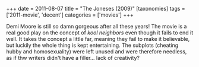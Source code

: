 +++
date = 2011-08-07
title = "The Joneses (2009)"
[taxonomies]
tags = ['2011-movie', 'decent']
categories = ['movies']
+++

Demi Moore is still so damn gorgeous after all these years! The movie is
a real good play on the concept of *kool neighbors* even though it fails
to end it well. It takes the concept a little far, meaning they fail to
make it believable, but luckily the whole thing is kept entertaining.
The subplots (cheating hubby and homosexuality) were left unused and
were therefore needless, as if thw writers didn't have a filler...
lack of creativity?

